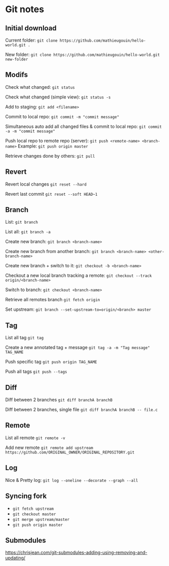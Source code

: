 # Git notes

## Initial download
Current folder:
`git clone https://github.com/mathieugouin/hello-world.git .`

New folder:
`git clone https://github.com/mathieugouin/hello-world.git new-folder`

## Modifs
Check what changed:
`git status`

Check what changed (simple view):
`git status -s`

Add to staging:
`git add <filename>`

Commit to local repo:
`git commit -m "commit message"`

Simultaneous auto add all changed files & commit to local repo:
`git commit -a -m "commit message"`

Push local repo to remote repo (server):
`git push <remote-name> <branch-name>`  Example: `git push origin master`

Retrieve changes done by others:
`git pull`

## Revert
Revert local changes
`git reset --hard`

Revert last commit
`git reset --soft HEAD~1`

## Branch
List:
`git branch`

List all:
`git branch -a`

Create new branch:
`git branch <branch-name>`

Create new branch from another branch:
`git branch <branch-name> <other-branch-name>`

Create new branch + switch to it:
`git checkout -b <branch-name>`

Checkout a new local branch tracking a remote:
`git checkout --track origin/<branch-name>`

Switch to branch:
`git checkout <branch-name>`

Retrieve all remotes branch
`git fetch origin`

Set upstream:
`git branch --set-upstream-to=origin/<branch> master`

## Tag
List all tag
`git tag`

Create a new annotated tag + message
`git tag -a -m "Tag message" TAG_NAME`

Push specific tag
`git push origin TAG_NAME`

Push all tags
`git push --tags`

## Diff
Diff between 2 branches
`git diff branchA branchB`

Diff between 2 branches, single file
`git diff branchA branchB -- file.c`

## Remote
List all remote
`git remote -v`

Add new remote
`git remote add upstream https://github.com/ORIGINAL_OWNER/ORIGINAL_REPOSITORY.git`

## Log
Nice & Pretty log: `git log --oneline --decorate --graph --all`

## Syncing fork
* `git fetch upstream`
* `git checkout master`
* `git merge upstream/master`
* `git push origin master`

## Submodules
https://chrisjean.com/git-submodules-adding-using-removing-and-updating/

